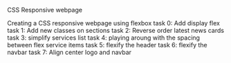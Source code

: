 CSS Responsive webpage

Creating a CSS responsive webpage using flexbox
task 0: Add display flex
task 1: Add new classes on sections
task 2: Reverse order latest news cards
task 3: simplify services list
task 4: playing aroung with the spacing between flex service items
task 5: flexify the header
task 6: flexify the navbar
task 7: Align center logo and navbar
